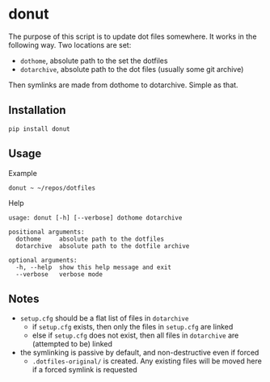 # donut

The purpose of this script is to update dot files somewhere.  It works in the
following way.  Two locations are set:

- `dothome`, absolute path to the set the dotfiles
- `dotarchive`, absolute path to the dot files (usually some git archive)

Then symlinks are made from dothome to dotarchive.  Simple as that.

## Installation

```
pip install donut
```

## Usage

Example
```
donut ~ ~/repos/dotfiles
```

Help
```
usage: donut [-h] [--verbose] dothome dotarchive

positional arguments:
  dothome     absolute path to the dotfiles
  dotarchive  absolute path to the dotfile archive

optional arguments:
  -h, --help  show this help message and exit
  --verbose   verbose mode
```

## Notes

- `setup.cfg` should be a flat list of files in `dotarchive`
  - if `setup.cfg` exists, then only the files in `setup.cfg` are linked
  - else if `setup.cfg` does not exist, then all files in `dotarchive` are (attempted to be) linked
- the symlinking is passive by default, and non-destructive even if forced
  - `.dotfiles-original/` is created.  Any existing files will be moved here if a forced symlink is requested
